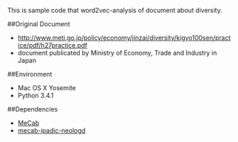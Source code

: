 
This is sample code that word2vec-analysis of document about diversity.

##Original Document
* http://www.meti.go.jp/policy/economy/jinzai/diversity/kigyo100sen/practice/pdf/h27practice.pdf
* document publicated by Ministry of Economy, Trade and Industry in Japan

##Environment
* Mac OS X Yosemite
* Python 3.4.1 

##Dependencies
* [MeCab](http://mecab.googlecode.com/svn/trunk/mecab/doc/index.html?sess=3f6a4f9896295ef2480fa2482de521f6)
* [mecab-ipadic-neologd](https://github.com/neologd/mecab-ipadic-neologd)

